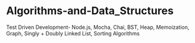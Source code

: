 # Algorithms-and-Data_Structures
Test Driven Development- Node.js, Mocha, Chai, BST, Heap, Memoization, Graph, Singly + Doubly Linked List, Sorting Algorithms

